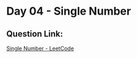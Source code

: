 # Day 04 - Single Number
##  Question Link:
[Single Number - LeetCode](https://leetcode.com/problems/single-number/)



